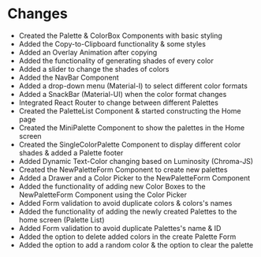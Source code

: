 # **Changes**

- Created the Palette & ColorBox Components with basic styling
- Added the Copy-to-Clipboard functionality & some styles
- Added an Overlay Animation after copying
- Added the functionality of generating shades of every color
- Added a slider to change the shades of colors
- Added the NavBar Component
- Added a drop-down menu (Material-I) to select different color formats
- Added a SnackBar (Material-UI) when the color format changes
- Integrated React Router to change between different Palettes
- Created the PaletteList Component & started constructing the Home page
- Created the MiniPalette Component to show the palettes in the Home screen
- Created the SingleColorPalette Component to display different color shades & added a Palette footer
- Added Dynamic Text-Color changing based on Luminosity (Chroma-JS)
- Created the NewPaletteForm Component to create new palettes
- Added a Drawer and a Color Picker to the NewPaletteForm Component
- Added the functionality of adding new Color Boxes to the NewPaletteForm Component using the Color Picker
- Added Form validation to avoid duplicate colors & colors's names
- Added the functionality of adding the newly created Palettes to the home screen (Palette List)
- Added Form validation to avoid duplicate Palettes's name & ID
- Added the option to delete added colors in the create Palette Form
- Added the option to add a random color & the option to clear the palette
